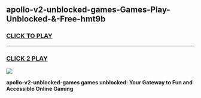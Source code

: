 
## apollo-v2-unblocked-games-Games-Play-Unblocked-&-Free-hmt9b
<h3>
<a href="https://premium76.site?title=apollo-v2-unblocked-games&ref=24A">CLICK TO PLAY</a></h3>
<hr>

<h3>
<a href="https://premium76.site?title=apollo-v2-unblocked-games&ref=24A">CLICK 2 PLAY</a>
  
</h3>

<a href="https://premium76.site?title=apollo-v2-unblocked-games&ref=24A"><img src="https://clearcache.store/games.png"></a>


**apollo-v2-unblocked-games games unblocked: Your Gateway to Fun and Accessible Online Gaming**
